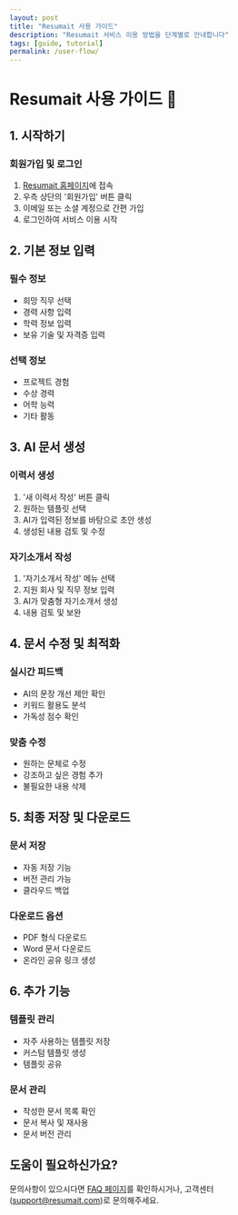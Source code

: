 ```yaml
---
layout: post
title: "Resumait 사용 가이드"
description: "Resumait 서비스 이용 방법을 단계별로 안내합니다"
tags: [guide, tutorial]
permalink: /user-flow/
---
```


# Resumait 사용 가이드 📝

## 1. 시작하기
### 회원가입 및 로그인
1. [Resumait 홈페이지](https://resumait.xyz)에 접속
2. 우측 상단의 '회원가입' 버튼 클릭
3. 이메일 또는 소셜 계정으로 간편 가입
4. 로그인하여 서비스 이용 시작

## 2. 기본 정보 입력
### 필수 정보
- 희망 직무 선택
- 경력 사항 입력
- 학력 정보 입력
- 보유 기술 및 자격증 입력

### 선택 정보
- 프로젝트 경험
- 수상 경력
- 어학 능력
- 기타 활동

## 3. AI 문서 생성
### 이력서 생성
1. '새 이력서 작성' 버튼 클릭
2. 원하는 템플릿 선택
3. AI가 입력된 정보를 바탕으로 초안 생성
4. 생성된 내용 검토 및 수정

### 자기소개서 작성
1. '자기소개서 작성' 메뉴 선택
2. 지원 회사 및 직무 정보 입력
3. AI가 맞춤형 자기소개서 생성
4. 내용 검토 및 보완

## 4. 문서 수정 및 최적화
### 실시간 피드백
- AI의 문장 개선 제안 확인
- 키워드 활용도 분석
- 가독성 점수 확인

### 맞춤 수정
- 원하는 문체로 수정
- 강조하고 싶은 경험 추가
- 불필요한 내용 삭제

## 5. 최종 저장 및 다운로드
### 문서 저장
- 자동 저장 기능
- 버전 관리 가능
- 클라우드 백업

### 다운로드 옵션
- PDF 형식 다운로드
- Word 문서 다운로드
- 온라인 공유 링크 생성

## 6. 추가 기능
### 템플릿 관리
- 자주 사용하는 템플릿 저장
- 커스텀 템플릿 생성
- 템플릿 공유

### 문서 관리
- 작성한 문서 목록 확인
- 문서 복사 및 재사용
- 문서 버전 관리

## 도움이 필요하신가요?
문의사항이 있으시다면 [FAQ 페이지](/resumait-tutorial/faq)를 확인하시거나, 
고객센터([support@resumait.com](mailto:support@resumait.com))로 문의해주세요. 